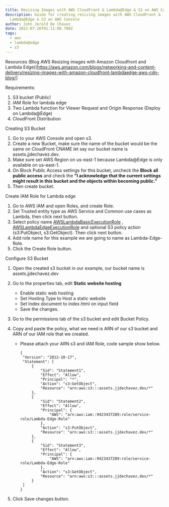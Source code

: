 ```yaml
---
title: Resizing Images with AWS CloudFront & Lambda@Edge & S3 on AWS Console
description: Guide for creating resizing images with AWS CloudFront &
  Lambda@Edge & S3 on AWS Console
author: John Jerald De Chavez
date: 2022-07-26T01:11:00.706Z
tags:
  - aws
  - lambda@edge
  - s3
---
```

Resources (Blog AWS Resizing images with Amazon Cloudfront and Lambda Edge)\[https://aws.amazon.com/blogs/networking-and-content-delivery/resizing-images-with-amazon-cloudfront-lambdaedge-aws-cdn-blog/]

Requirements:

1. S3 bucket (Public)
2. IAM Role for lambda edge
3. Two Lambda function for Viewer Request and Origin Response (Deploy on Lambda@Edge)
4. CloudFront Distribution 

Creating S3 Bucket

1. Go to your AWS Console and open s3.
2. Create a new Bucket, make sure the name of the bucket would be the same on CloudFront CNAME let say our bucket name is assets.jjdechavez.dev.
3. Make sure set AWS Region on us-east-1 because Lambda@Edge is only available on us-east-1.
4. On Block Public Access settings for this bucket, uncheck the **Block all public access** and check the **"I acknowledge that the current settings might result in this bucket and the objects within becoming public."**
5. Then create bucket.

Create IAM Role for Lambda edge

1. Go to AWS IAM and open Roles, and create Role.
2. Set Trusted entity type as AWS Service and Common use cases as Lambda, then click next button.
3. Select policy name [AWSLambdaBasicExecutionRole](https://us-east-1.console.aws.amazon.com/iam/home#/policies/arn:aws:iam::625472463376:policy/service-role/AWSLambdaBasicExecutionRole-10c3a2d5-a0fd-4511-ab2c-2ebdc7f6d24d) , [AWSLambdaEdgeExecutionRole](https://us-east-1.console.aws.amazon.com/iam/home#/policies/arn:aws:iam::625472463376:policy/service-role/AWSLambdaEdgeExecutionRole-8121fb11-5c37-44eb-8c02-dc3af3e556b8) and optional S3 policy action (s3:PutObject, s3:GetObject). Then click next button.
4. Add role name for this example we are going to name as Lambda-Edge-Role.
5. Click the Create Role button.

Configure S3 Bucket

1. Open the created s3 bucket in our example, our bucket name is assets.jjdechavez.dev
2. Go to the properties tab, edit **Static website hosting**  

   * Enable static web hosting
   * Set Hosting Type to Host a static website
   * Set Index document to index.html on input field
   * Save the changes.
3. Go to the permissions tab of the s3 bucket and edit Bucket Policy.
4. Copy and paste the policy, what we need is ARN of our s3 bucket and ARN of our IAM role that we created.

   * Please attach your ARN s3 and IAM Role, code sample show below.

     ```
     {
      "Version": "2012-10-17",
      "Statement": [
          {
              "Sid": "Statement1",
              "Effect": "Allow",
              "Principal": "*",
              "Action": "s3:GetObject",
              "Resource": "arn:aws:s3:::assets.jjdechavez.dev/*"
          },
          {
              "Sid": "Statement2",
              "Effect": "Allow",
              "Principal": {
                  "AWS": "arn:aws:iam::9423437289:role/service-role/Lambda-Edge-Role"
              },
              "Action": "s3:PutObject",
              "Resource": "arn:aws:s3:::assets.jjdechavez.dev/*"
          },
          {
              "Sid": "Statement3",
              "Effect": "Allow",
              "Principal": {
                  "AWS": "arn:aws:iam::9423437289:role/service-role/Lambda-Edge-Role"
              },
              "Action": "s3:GetObject",
              "Resource": "arn:aws:s3:::assets.jjdechavez.dev/*"
          }
      ]
     }
     ```
5. Click Save changes button.